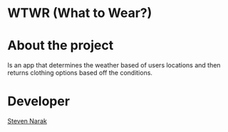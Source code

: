# WTWR (What to Wear?)
# About the project
Is an app that determines the weather based of users locations and then returns clothing options based off the conditions.



# Developer
[Steven Narak](https://github.com/steviesmooth)
